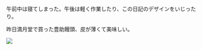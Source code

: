 午前中は寝てしまった。午後は軽く作業したり、この日記のデザインをいじったり。

昨日満月堂で買った豊助饅頭、皮が薄くて美味しい。

![](https://photos.apkas.net/medium/202405/20240520-143751.webp)
